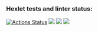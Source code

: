 ### Hexlet tests and linter status:
[![Actions Status](https://github.com/da4tovigovorite/frontend-project-44/workflows/hexlet-check/badge.svg)](https://github.com/da4tovigovorite/frontend-project-44/actions)
<a href="https://codeclimate.com/github/da4tovigovorite/frontend-project-44/maintainability"><img src="https://api.codeclimate.com/v1/badges/e8a1f044ed56d975e2b4/maintainability" /></a>
<a href="https://asciinema.org/a/ffhYZtMpeulIy7pAt6E6dwfSP" target="_blank"><img src="https://asciinema.org/a/ffhYZtMpeulIy7pAt6E6dwfSP.svg" /></a>
<a href="https://asciinema.org/a/9n4csGHmhTP2MIOgslS8kdNqR" target="_blank"><img src="https://asciinema.org/a/9n4csGHmhTP2MIOgslS8kdNqR.svg" /></a>
